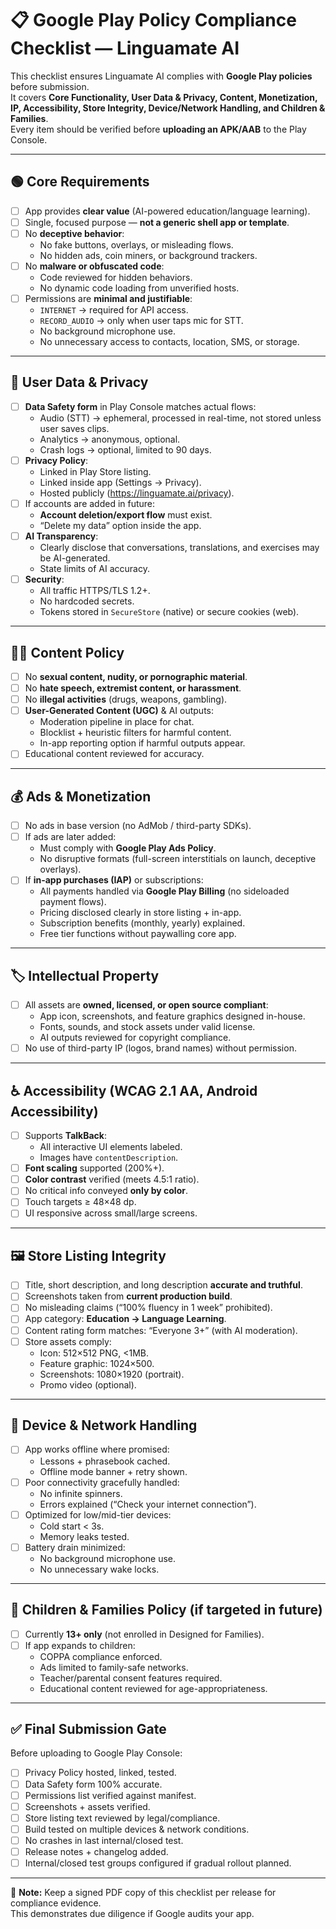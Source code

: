 # 📋 Google Play Policy Compliance Checklist — Linguamate AI

This checklist ensures Linguamate AI complies with **Google Play policies** before submission.  
It covers **Core Functionality, User Data & Privacy, Content, Monetization, IP, Accessibility, Store Integrity, Device/Network Handling, and Children & Families**.  
Every item should be verified before **uploading an APK/AAB** to the Play Console.

---

## 🟢 Core Requirements
- [ ] App provides **clear value** (AI-powered education/language learning).  
- [ ] Single, focused purpose — **not a generic shell app or template**.  
- [ ] No **deceptive behavior**:
  - No fake buttons, overlays, or misleading flows.  
  - No hidden ads, coin miners, or background trackers.  
- [ ] No **malware or obfuscated code**:
  - Code reviewed for hidden behaviors.  
  - No dynamic code loading from unverified hosts.  
- [ ] Permissions are **minimal and justifiable**:
  - `INTERNET` → required for API access.  
  - `RECORD_AUDIO` → only when user taps mic for STT.  
  - No background microphone use.  
  - No unnecessary access to contacts, location, SMS, or storage.  

---

## 🔐 User Data & Privacy
- [ ] **Data Safety form** in Play Console matches actual flows:
  - Audio (STT) → ephemeral, processed in real-time, not stored unless user saves clips.  
  - Analytics → anonymous, optional.  
  - Crash logs → optional, limited to 90 days.  
- [ ] **Privacy Policy**:
  - Linked in Play Store listing.  
  - Linked inside app (Settings → Privacy).  
  - Hosted publicly (https://linguamate.ai/privacy).  
- [ ] If accounts are added in future:
  - **Account deletion/export flow** must exist.  
  - “Delete my data” option inside the app.  
- [ ] **AI Transparency**:
  - Clearly disclose that conversations, translations, and exercises may be AI-generated.  
  - State limits of AI accuracy.  
- [ ] **Security**:
  - All traffic HTTPS/TLS 1.2+.  
  - No hardcoded secrets.  
  - Tokens stored in `SecureStore` (native) or secure cookies (web).  

---

## 🧑‍💻 Content Policy
- [ ] No **sexual content, nudity, or pornographic material**.  
- [ ] No **hate speech, extremist content, or harassment**.  
- [ ] No **illegal activities** (drugs, weapons, gambling).  
- [ ] **User-Generated Content (UGC)** & AI outputs:
  - Moderation pipeline in place for chat.  
  - Blocklist + heuristic filters for harmful content.  
  - In-app reporting option if harmful outputs appear.  
- [ ] Educational content reviewed for accuracy.  

---

## 💰 Ads & Monetization
- [ ] No ads in base version (no AdMob / third-party SDKs).  
- [ ] If ads are later added:
  - Must comply with **Google Play Ads Policy**.  
  - No disruptive formats (full-screen interstitials on launch, deceptive overlays).  
- [ ] If **in-app purchases (IAP)** or subscriptions:
  - All payments handled via **Google Play Billing** (no sideloaded payment flows).  
  - Pricing disclosed clearly in store listing + in-app.  
  - Subscription benefits (monthly, yearly) explained.  
  - Free tier functions without paywalling core app.  

---

## 🏷️ Intellectual Property
- [ ] All assets are **owned, licensed, or open source compliant**:  
  - App icon, screenshots, and feature graphics designed in-house.  
  - Fonts, sounds, and stock assets under valid license.  
  - AI outputs reviewed for copyright compliance.  
- [ ] No use of third-party IP (logos, brand names) without permission.  

---

## ♿ Accessibility (WCAG 2.1 AA, Android Accessibility)
- [ ] Supports **TalkBack**:
  - All interactive UI elements labeled.  
  - Images have `contentDescription`.  
- [ ] **Font scaling** supported (200%+).  
- [ ] **Color contrast** verified (meets 4.5:1 ratio).  
- [ ] No critical info conveyed **only by color**.  
- [ ] Touch targets ≥ 48×48 dp.  
- [ ] UI responsive across small/large screens.  

---

## 🖼️ Store Listing Integrity
- [ ] Title, short description, and long description **accurate and truthful**.  
- [ ] Screenshots taken from **current production build**.  
- [ ] No misleading claims (“100% fluency in 1 week” prohibited).  
- [ ] App category: **Education → Language Learning**.  
- [ ] Content rating form matches: “Everyone 3+” (with AI moderation).  
- [ ] Store assets comply:
  - Icon: 512×512 PNG, <1MB.  
  - Feature graphic: 1024×500.  
  - Screenshots: 1080×1920 (portrait).  
  - Promo video (optional).  

---

## 📶 Device & Network Handling
- [ ] App works offline where promised:
  - Lessons + phrasebook cached.  
  - Offline mode banner + retry shown.  
- [ ] Poor connectivity gracefully handled:
  - No infinite spinners.  
  - Errors explained (“Check your internet connection”).  
- [ ] Optimized for low/mid-tier devices:
  - Cold start < 3s.  
  - Memory leaks tested.  
- [ ] Battery drain minimized:
  - No background microphone use.  
  - No unnecessary wake locks.  

---

## 👶 Children & Families Policy (if targeted in future)
- [ ] Currently **13+ only** (not enrolled in Designed for Families).  
- [ ] If app expands to children:
  - COPPA compliance enforced.  
  - Ads limited to family-safe networks.  
  - Teacher/parental consent features required.  
  - Educational content reviewed for age-appropriateness.  

---

## ✅ Final Submission Gate
Before uploading to Google Play Console:
- [ ] Privacy Policy hosted, linked, tested.  
- [ ] Data Safety form 100% accurate.  
- [ ] Permissions list verified against manifest.  
- [ ] Screenshots + assets verified.  
- [ ] Store listing text reviewed by legal/compliance.  
- [ ] Build tested on multiple devices & network conditions.  
- [ ] No crashes in last internal/closed test.  
- [ ] Release notes + changelog added.  
- [ ] Internal/closed test groups configured if gradual rollout planned.  

---

📌 **Note:** Keep a signed PDF copy of this checklist per release for compliance evidence.  
This demonstrates due diligence if Google audits your app.